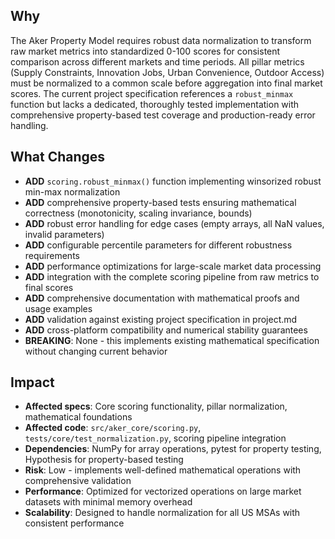 ## Why

The Aker Property Model requires robust data normalization to transform raw market metrics into standardized 0-100 scores for consistent comparison across different markets and time periods. All pillar metrics (Supply Constraints, Innovation Jobs, Urban Convenience, Outdoor Access) must be normalized to a common scale before aggregation into final market scores. The current project specification references a `robust_minmax` function but lacks a dedicated, thoroughly tested implementation with comprehensive property-based test coverage and production-ready error handling.

## What Changes

- **ADD** `scoring.robust_minmax()` function implementing winsorized robust min-max normalization
- **ADD** comprehensive property-based tests ensuring mathematical correctness (monotonicity, scaling invariance, bounds)
- **ADD** robust error handling for edge cases (empty arrays, all NaN values, invalid parameters)
- **ADD** configurable percentile parameters for different robustness requirements
- **ADD** performance optimizations for large-scale market data processing
- **ADD** integration with the complete scoring pipeline from raw metrics to final scores
- **ADD** comprehensive documentation with mathematical proofs and usage examples
- **ADD** validation against existing project specification in project.md
- **ADD** cross-platform compatibility and numerical stability guarantees
- **BREAKING**: None - this implements existing mathematical specification without changing current behavior

## Impact

- **Affected specs**: Core scoring functionality, pillar normalization, mathematical foundations
- **Affected code**: `src/aker_core/scoring.py`, `tests/core/test_normalization.py`, scoring pipeline integration
- **Dependencies**: NumPy for array operations, pytest for property testing, Hypothesis for property-based testing
- **Risk**: Low - implements well-defined mathematical operations with comprehensive validation
- **Performance**: Optimized for vectorized operations on large market datasets with minimal memory overhead
- **Scalability**: Designed to handle normalization for all US MSAs with consistent performance
